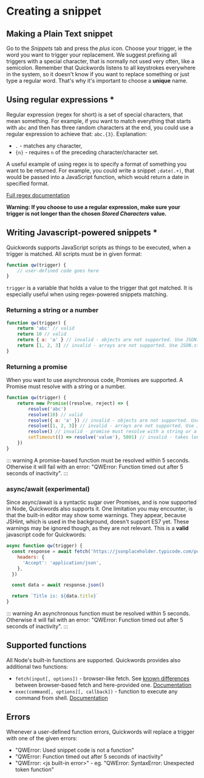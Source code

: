 # Creating a snippet

## Making a Plain Text snippet
Go to the _Snippets_ tab and press the _plus_ icon. Choose your trigger, ie the word you want to trigger your replacement. We suggest prefixing all triggers with a special character, that is normally not used very often, like a semicolon. Remember that Quickwords listens to all keystrokes everywhere in the system, so it doesn't know if you want to replace something or just type a regular word. That's why it's important to choose a **unique** name.

## Using regular expressions *
Regular expression (regex for short) is a set of special characters, that mean something. For example, if you want to match everything that starts with `abc` and then has three random characters at the end, you could use a regular expression to achieve that: `abc.{3}`.
Explanation:
- `.` - matches any character,
- `{n}` - requires `n` of the preceding character/character set.

A useful example of using regex is to specify a format of something you want to be returned. For example, you could write a snippet `;date(.+)`, that would be passed into a JavaScript function, which would return a date in specified format.

[Full regex documentation](https://developer.mozilla.org/en-US/docs/Web/JavaScript/Guide/Regular_Expressions)

**Warning: If you choose to use a regular expression, make sure your trigger is not longer than the chosen _Stored Characters_ value.**

## Writing Javascript-powered snippets *
Quickwords supports JavaScript scripts as things to be executed, when a trigger is matched.
All scripts must be in given format:
```js
function qw(trigger) {
    // user-defined code goes here
}
```
`trigger` is a variable that holds a value to the trigger that got matched. It is especially useful when using regex-powered snippets matching.

### Returning a string or a number
```js
function qw(trigger) {
    return 'abc' // valid
    return 10 // valid
    return { a: 'a' } // invalid - objects are not supported. Use JSON.stringify explicitly
    return [1, 2, 3] // invalid - arrays are not supported. Use JSON.stringify explicitly
}
```

### Returning a promise
When you want to use asynchronous code, Promises are supported. A Promise must resolve with a string or a number.
```js
function qw(trigger) {
    return new Promise((resolve, reject) => {
        resolve('abc')
        resolve(10) // valid
        resolve({ a: 'a' }) // invalid - objects are not supported. Use JSON.stringify explicitly
        resolve([1, 2, 3]) // invalid - arrays are not supported. Use JSON.stringify explicitly
        resolve() // invalid - promise must resolve with a string or a number
        setTimeout(() => resolve('value'), 5001) // invalid - takes longer than 5 seconds
    })
}
```
::: warning
A promise-based function must be resolved within 5 seconds. Otherwise it will fail with an error: "QWError: Function timed out after 5 seconds of inactivity".
:::

### async/await (experimental)
Since async/await is a syntactic sugar over Promises, and is now supported in Node, Quickwords also supports it. One limitation you may encounter, is that the built-in editor may show some warnings. They appear, because JSHint, which is used in the background, doesn't support ES7 yet. These warnings may be ignored though, as they are not relevant. This is a **valid** javascript code for Quickwords:
```js
async function qw(trigger) {
  const response = await fetch('https://jsonplaceholder.typicode.com/posts/1', {
    headers: {
      'Accept': 'application/json',
    },
  })

  const data = await response.json()

  return `Title is: ${data.title}`
}
```

::: warning
An asynchronous function must be resolved within 5 seconds. Otherwise it will fail with an error: "QWError: Function timed out after 5 seconds of inactivity".
:::

## Supported functions
All Node's built-in functions are supported. Quickwords provides also additional two functions:
- `fetch(input[, options])` - browser-like fetch. See [known differences](https://github.com/bitinn/node-fetch/blob/master/LIMITS.md) between browser-based fetch and here-provided one. [Documentation](https://developer.mozilla.org/en-US/docs/Web/API/Fetch_API)
- `exec(command[, options][, callback])` - function to execute any command from shell. [Documentation](https://nodejs.org/api/child_process.html#child_process_child_process_exec_command_options_callback)

## Errors
Whenever a user-defined function errors, Quickwords will replace a trigger with one of the given errors:
- "QWError: Used snippet code is not a function"
- "QWError: Function timed out after 5 seconds of inactivity"
- "QWError: \<js built-in error\>" - eg. "QWError: SyntaxError: Unexpected token function"
